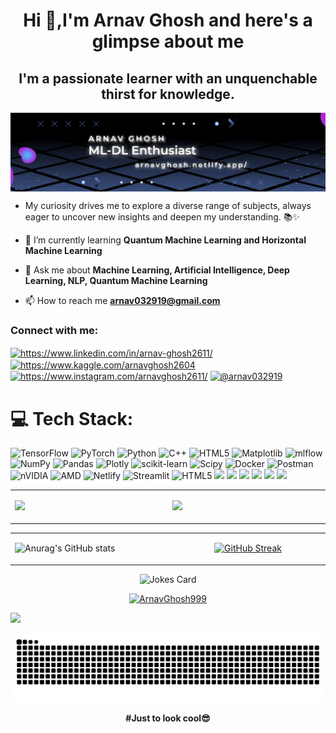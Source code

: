<h1 align="center">Hi 👋,I'm Arnav Ghosh and here's a glimpse about me</h1>
<h2 align="center">I'm a passionate learner with an unquenchable thirst for knowledge.</h2>                   

<img align="center" alt="Coding" length = "200" width="1900" src="pics/Banner.jpeg">


- My curiosity drives me to explore a diverse range of subjects, always eager to uncover new insights and deepen my understanding. 📚✨

- 🌱 I’m currently learning **Quantum Machine Learning and Horizontal Machine Learning** 

- 💬 Ask me about **Machine Learning, Artificial Intelligence, Deep Learning, NLP, Quantum Machine Learning** 

- 📫 How to reach me **arnav032919@gmail.com**

<h3 align="left">Connect with me:</h3>
<p align="left">
<a href="https://www.linkedin.com/in/arnav-ghosh2611/" target="blank"><img align="center" src="https://raw.githubusercontent.com/rahuldkjain/github-profile-readme-generator/master/src/images/icons/Social/linked-in-alt.svg" alt="https://www.linkedin.com/in/arnav-ghosh2611/" height="30" width="40" /></a>
<a href="https://kaggle.com/https://www.kaggle.com/arnavghosh2604" target="blank"><img align="center" src="https://raw.githubusercontent.com/rahuldkjain/github-profile-readme-generator/master/src/images/icons/Social/kaggle.svg" alt="https://www.kaggle.com/arnavghosh2604" height="30" width="40" /></a>
<a href="https://instagram.com/https://www.instagram.com/arnavghosh2611/" target="blank"><img align="center" src="https://raw.githubusercontent.com/rahuldkjain/github-profile-readme-generator/master/src/images/icons/Social/instagram.svg" alt="https://www.instagram.com/arnavghosh2611/" height="30" width="40" /></a>
<a href="https://medium.com/@arnav032919" target="blank"><img align="center" src="https://raw.githubusercontent.com/rahuldkjain/github-profile-readme-generator/master/src/images/icons/Social/medium.svg" alt="@arnav032919" height="30" width="40" /></a>
</p>



# 💻 Tech Stack:
    
![TensorFlow](https://img.shields.io/badge/TensorFlow-%23FF6F00.svg?style=for-the-badge&logo=TensorFlow&logoColor=white) ![PyTorch](https://img.shields.io/badge/PyTorch-%23EE4C2C.svg?style=for-the-badge&logo=PyTorch&logoColor=white) ![Python](https://img.shields.io/badge/python-3670A0?style=for-the-badge&logo=python&logoColor=ffdd54) ![C++](https://img.shields.io/badge/c++-%2300599C.svg?style=for-the-badge&logo=c%2B%2B&logoColor=white) ![HTML5](https://img.shields.io/badge/html5-%23E34F26.svg?style=for-the-badge&logo=html5&logoColor=white) ![Matplotlib](https://img.shields.io/badge/Matplotlib-%23ffffff.svg?style=for-the-badge&logo=Matplotlib&logoColor=black) ![mlflow](https://img.shields.io/badge/mlflow-%23d9ead3.svg?style=for-the-badge&logo=numpy&logoColor=blue) ![NumPy](https://img.shields.io/badge/numpy-%23013243.svg?style=for-the-badge&logo=numpy&logoColor=white) ![Pandas](https://img.shields.io/badge/pandas-%23150458.svg?style=for-the-badge&logo=pandas&logoColor=white) ![Plotly](https://img.shields.io/badge/Plotly-%233F4F75.svg?style=for-the-badge&logo=plotly&logoColor=white) ![scikit-learn](https://img.shields.io/badge/scikit--learn-%23F7931E.svg?style=for-the-badge&logo=scikit-learn&logoColor=white) ![Scipy](https://img.shields.io/badge/SciPy-%230C55A5.svg?style=for-the-badge&logo=scipy&logoColor=%white) ![Docker](https://img.shields.io/badge/docker-%230db7ed.svg?style=for-the-badge&logo=docker&logoColor=white) ![Postman](https://img.shields.io/badge/Postman-FF6C37?style=for-the-badge&logo=postman&logoColor=white) ![nVIDIA](https://img.shields.io/badge/nVIDIA-%2376B900.svg?style=for-the-badge&logo=nVIDIA&logoColor=white) ![AMD](https://img.shields.io/badge/AMD-%23000000.svg?style=for-the-badge&logo=amd&logoColor=white) ![Netlify](https://img.shields.io/badge/netlify-%23000000.svg?style=for-the-badge&logo=netlify&logoColor=#00C7B7) ![Streamlit](https://img.shields.io/badge/Streamlit-%23FE4B4B.svg?style=for-the-badge&logo=streamlit&logoColor=white) ![HTML5](https://img.shields.io/badge/html5-%23E34F26.svg?style=for-the-badge&logo=html5&logoColor=white)
<img src="https://img.shields.io/badge/Jupyter-F37626.svg?&style=for-the-badge&logo=Jupyter&logoColor=white"></img>
<img src="https://img.shields.io/badge/Colab-F9AB00?style=for-the-badge&logo=googlecolab&color=525252"></img>
<img src="https://img.shields.io/badge/Gemini-8E75B2?style=for-the-badge&logo=googlebard&logoColor=fff"></img>
<img src="https://img.shields.io/badge/Kaggle-20BEFF?style=for-the-badge&logo=Kaggle&logoColor=white"></img>
<img src="https://img.shields.io/badge/CSS3-1572B6?style=for-the-badge&logo=css3&logoColor=white"></img>
<img src="https://img.shields.io/badge/Jupyter-F37626.svg?&style=for-the-badge&logo=Jupyter&logoColor=white"></img>



<table>
    <td width = 500>
    <p align = "center"> 
        
![](https://gitmystat.vercel.app/top?theme=dark&username=ArnavGhosh999&layout=default)

 </p>
 </td>

 <td width = 500>
 <p align = center>

 ![](https://github-contributor-stats.vercel.app/api?username=ArnavGhosh999&limit=5&theme=dark&combine_all_yearly_contributions=true)
</p>
</td>
 </table>

<table>
    <td width = 500>
        
![Anurag's GitHub stats](https://github-readme-stats.vercel.app/api?username=ArnavGhosh999\&show_icons=true\&theme=holi)
    </td>
    <td width = 500>
    <p align="center">    <a href="https://git.io/streak-stats"><img src="https://streak-stats.demolab.com?user=ArnavGhosh999&theme=radical" alt="GitHub Streak" /></a>
    
</p>
</td>
</table>



<p align = "center"><img src="https://readme-jokes.vercel.app/api" alt="Jokes Card"/></p>
   
 



<p align="center"> 
  <a href="https://github.com/ryo-ma/github-profile-trophy">
    <img src="https://github-profile-trophy.vercel.app/?username=ArnavGhosh999&theme=onedark" alt="ArnavGhosh999" />
  </a> 
</p>



[![](https://visitcount.itsvg.in/api?id=ArnavGhosh999&icon=0&color=4)](https://visitcount.itsvg.in)     





<div align="center">
    
  ![snake gif](https://github.com/ArnavGhosh999/ArnavGhosh999/blob/output/github-snake-dark.svg)
</div>

<p align = center><strong>#Just to look cool😎</strong></p>

